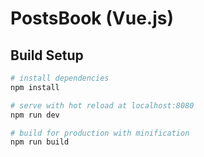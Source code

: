 # PostsBook (Vue.js)

## Build Setup

``` bash
# install dependencies
npm install

# serve with hot reload at localhost:8080
npm run dev

# build for production with minification
npm run build

